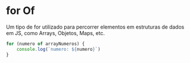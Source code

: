 # for Of
Um tipo de for utilizado para percorrer elementos em estruturas de dados em JS, como Arrays, Objetos, Maps, etc.

```js
for (numero of arrayNumeros) {
    console.log(`numero: ${numero}`)
}
```